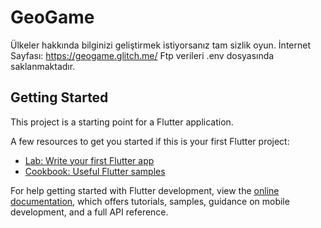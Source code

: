 # GeoGame

Ülkeler hakkında bilginizi geliştirmek istiyorsanız tam sizlik oyun.
İnternet Sayfası: https://geogame.glitch.me/
Ftp verileri .env dosyasında saklanmaktadır.

## Getting Started

This project is a starting point for a Flutter application.

A few resources to get you started if this is your first Flutter project:

- [Lab: Write your first Flutter app](https://docs.flutter.dev/get-started/codelab)
- [Cookbook: Useful Flutter samples](https://docs.flutter.dev/cookbook)

For help getting started with Flutter development, view the
[online documentation](https://docs.flutter.dev/), which offers tutorials,
samples, guidance on mobile development, and a full API reference.
